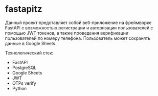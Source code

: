 # fastapitz
Данный проект представляет собой веб-приложение на фреймворке FastAPI 
с возможностью регистрации и авторизации пользователей с помощью JWT токенов, а также проведения верификации пользователей 
по номеру телефона. Пользователь может сохранять данные в Google Sheets.

Технологический стек:

- FastAPI
- PostgreSQL 
- Google Sheets
- JWT
- OTPs verify
- Python
